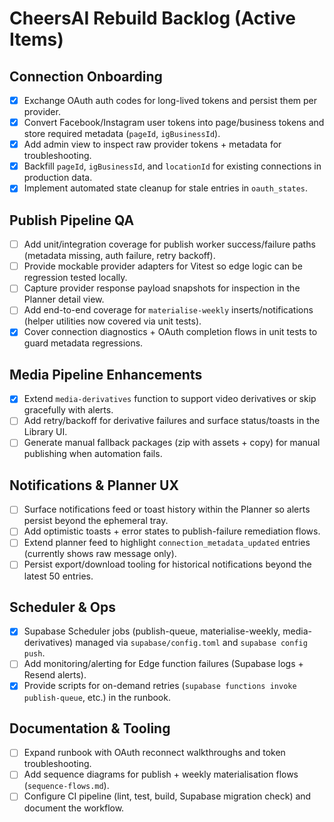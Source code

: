 # CheersAI Rebuild Backlog (Active Items)

## Connection Onboarding
- [x] Exchange OAuth auth codes for long-lived tokens and persist them per provider.
- [x] Convert Facebook/Instagram user tokens into page/business tokens and store required metadata (`pageId`, `igBusinessId`).
- [x] Add admin view to inspect raw provider tokens + metadata for troubleshooting.
- [x] Backfill `pageId`, `igBusinessId`, and `locationId` for existing connections in production data.
- [x] Implement automated state cleanup for stale entries in `oauth_states`.

## Publish Pipeline QA
- [ ] Add unit/integration coverage for publish worker success/failure paths (metadata missing, auth failure, retry backoff).
- [ ] Provide mockable provider adapters for Vitest so edge logic can be regression tested locally.
- [ ] Capture provider response payload snapshots for inspection in the Planner detail view.
- [ ] Add end-to-end coverage for `materialise-weekly` inserts/notifications (helper utilities now covered via unit tests).
- [x] Cover connection diagnostics + OAuth completion flows in unit tests to guard metadata regressions.

## Media Pipeline Enhancements
- [x] Extend `media-derivatives` function to support video derivatives or skip gracefully with alerts.
- [ ] Add retry/backoff for derivative failures and surface status/toasts in the Library UI.
- [ ] Generate manual fallback packages (zip with assets + copy) for manual publishing when automation fails.

## Notifications & Planner UX
- [ ] Surface notifications feed or toast history within the Planner so alerts persist beyond the ephemeral tray.
- [ ] Add optimistic toasts + error states to publish-failure remediation flows.
- [ ] Extend planner feed to highlight `connection_metadata_updated` entries (currently shows raw message only).
- [ ] Persist export/download tooling for historical notifications beyond the latest 50 entries.

## Scheduler & Ops
- [x] Supabase Scheduler jobs (publish-queue, materialise-weekly, media-derivatives) managed via `supabase/config.toml` and `supabase config push`.
- [ ] Add monitoring/alerting for Edge function failures (Supabase logs + Resend alerts).
- [x] Provide scripts for on-demand retries (`supabase functions invoke publish-queue`, etc.) in the runbook.

## Documentation & Tooling
- [ ] Expand runbook with OAuth reconnect walkthroughs and token troubleshooting.
- [ ] Add sequence diagrams for publish + weekly materialisation flows (`sequence-flows.md`).
- [ ] Configure CI pipeline (lint, test, build, Supabase migration check) and document the workflow.
